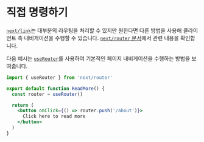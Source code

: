 # 직접 명령하기

[`next/link`](https://nextjs.org/docs/api-reference/next/link)는 대부분의 라우팅을 처리할 수 있지만 원한다면 다른 방법을 사용해 클라이언트 측 내비게이션을 수행할 수 있습니다. [`next/router` 문서](https://nextjs.org/docs/api-reference/next/router)에서 관련 내용을 확인합니다.

다음 예시는 [`useRouter`](https://nextjs.org/docs/api-reference/next/router#userouter)를 사용하여 기본적인 페이지 내비게이션을 수행하는 방법을 보여줍니다.

```jsx
import { useRouter } from 'next/router'

export default function ReadMore() {
  const router = useRouter()

  return (
    <button onClick={() => router.push('/about')}>
      Click here to read more
    </button>
  )
}
```